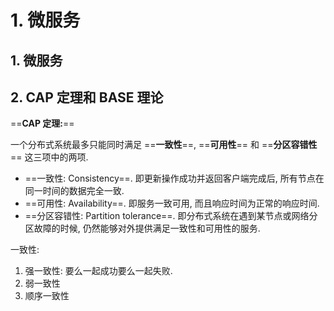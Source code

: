 # 1. 微服务

## 1. 微服务





## 2. CAP 定理和 BASE 理论

==**CAP 定理:**==

一个分布式系统最多只能同时满足 ==**一致性**==, ==**可用性**== 和 ==**分区容错性**== 这三项中的两项.

- ==一致性: Consistency==. 即更新操作成功并返回客户端完成后, 所有节点在同一时间的数据完全一致.
- ==可用性: Availability==. 即服务一致可用, 而且响应时间为正常的响应时间.
- ==分区容错性: Partition tolerance==. 即分布式系统在遇到某节点或网络分区故障的时候, 仍然能够对外提供满足一致性和可用性的服务.





一致性:

1. 强一致性: 要么一起成功要么一起失败.
2. 弱一致性
3. 顺序一致性

